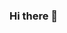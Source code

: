 ### Hi there 👋

<!--
**Eskeeadmas/Eskeeadmas** is a ✨ _special_ ✨ repository because its `README.md` (this file) appears on your GitHub profile.

Here are some ideas to get you started:

- 🔭 I’m currently working on My Own Business
- 🌱 I’m currently learning Economics and softwear engineering at ALX
- 🤔 I’m looking for help with Codes
- 💬 Ask me about ...
- 📫 How to reach me: +251901228222
-->
